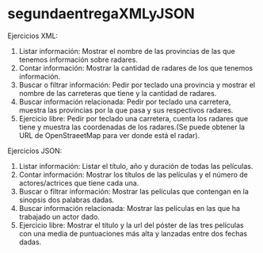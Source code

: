 # segundaentregaXMLyJSON

Ejercicios XML:

1) Listar información: Mostrar el nombre de las provincias de las que tenemos información sobre radares.
2) Contar información: Mostrar la cantidad de radares de los que tenemos información.
3) Buscar o filtrar información: Pedir por teclado una provincia y mostrar el nombre de las carreteras que tiene y la cantidad de radares.
4) Buscar información relacionada: Pedir por teclado una carretera, muestra las provincias por la que pasa y sus respectivos radares.
5) Ejercicio libre: Pedir por teclado una carretera, cuenta los radares que tiene y muestra las coordenadas de los radares.(Se puede obtener la URL de OpenStraeetMap para ver donde está el radar).

Ejercicios JSON:

1) Listar información: Listar el título, año y duración de todas las películas.
2) Contar información: Mostrar los títulos de las películas y el número de actores/actrices que tiene cada una.
3) Buscar o filtrar información: Mostrar las películas que contengan en la sinopsis dos palabras dadas.
4) Buscar información relacionada: Mostrar las películas en las que ha trabajado un actor dado.
5) Ejercicio libre: Mostrar el título y la url del póster de las tres películas con una media de puntuaciones más alta y lanzadas entre dos fechas dadas.

